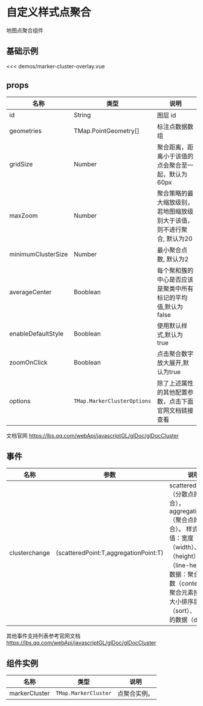 # 自定义样式点聚合

地图点聚合组件


## 基础示例

<MarkerClusterOverlayDemo/>

<<< demos/marker-cluster-overlay.vue

## props

| 名称            | 类型                         | 说明                                                 |
| --------------- | ---------------------------- | ---------------------------------------------------- |
| id         | String                                       | 图层 id          |
| geometries | TMap.PointGeometry[]                         | 标注点数据数组   |
| gridSize | Number                                         | 聚合距离，距离小于该值的点会聚合至一起，默认为60px  |
| maxZoom | Number                                          | 聚合策略的最大缩放级别，若地图缩放级别大于该值，则不进行聚合, 默认为20 |
| minimumClusterSize | Number                               | 最小聚合点数, 默认为2 |
| averageCenter | Booblean                                  | 每个聚和簇的中心是否应该是聚类中所有标记的平均值,默认为false |
| enableDefaultStyle | Booblean                             | 使用默认样式,默认为true |
| zoomOnClick | Booblean                                    | 点击聚合数字放大展开,默认为true |
| options   | `TMap.MarkerClusterOptions` |  除了上述属性的其他配置参数，点击下面官网文档链接查看                        |

文档官网 https://lbs.qq.com/webApi/javascriptGL/glDoc/glDocCluster

## 事件

| 名称            | 参数                         | 说明                                                 |
| --------------- | ---------------------------- | ---------------------------------------------------- |
| clusterchange          | (scatteredPoint:T,aggregationPoint:T)      | scatteredPoint（分散点的坐标集合），aggregationPoint（聚合点的坐标集合）。            样式值建议值：宽度（width）、高度（height）、行高（line-height）。数据：聚合元素个数（content），聚合元素按照个数大小排序后的顺序（sort）、 自定义的数据（data）          |

其他事件支持列表参考官网文档 https://lbs.qq.com/webApi/javascriptGL/glDoc/glDocCluster

## 组件实例

| 名称            | 类型                         | 说明                                                 |
| --------------- | ---------------------------- | ---------------------------------------------------- |
| markerCluster          | `TMap.MarkerCluster` | 点聚合实例。                                   |
